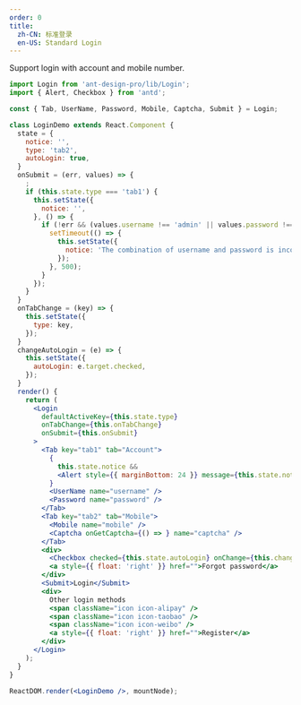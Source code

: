```yaml
---
order: 0
title:
  zh-CN: 标准登录
  en-US: Standard Login
---
```


Support login with account and mobile number.

````jsx
import Login from 'ant-design-pro/lib/Login';
import { Alert, Checkbox } from 'antd';

const { Tab, UserName, Password, Mobile, Captcha, Submit } = Login;

class LoginDemo extends React.Component {
  state = {
    notice: '',
    type: 'tab2',
    autoLogin: true,
  }
  onSubmit = (err, values) => {
    ;
    if (this.state.type === 'tab1') {
      this.setState({
        notice: '',
      }, () => {
        if (!err && (values.username !== 'admin' || values.password !== '888888')) {
          setTimeout(() => {
            this.setState({
              notice: 'The combination of username and password is incorrect!',
            });
          }, 500);
        }
      });
    }
  }
  onTabChange = (key) => {
    this.setState({
      type: key,
    });
  }
  changeAutoLogin = (e) => {
    this.setState({
      autoLogin: e.target.checked,
    });
  }
  render() {
    return (
      <Login
        defaultActiveKey={this.state.type}
        onTabChange={this.onTabChange}
        onSubmit={this.onSubmit}
      >
        <Tab key="tab1" tab="Account">
          {
            this.state.notice &&
            <Alert style={{ marginBottom: 24 }} message={this.state.notice} type="error" showIcon closable />
          }
          <UserName name="username" />
          <Password name="password" />
        </Tab>
        <Tab key="tab2" tab="Mobile">
          <Mobile name="mobile" />
          <Captcha onGetCaptcha={() => } name="captcha" />
        </Tab>
        <div>
          <Checkbox checked={this.state.autoLogin} onChange={this.changeAutoLogin}>Keep me logged in</Checkbox>
          <a style={{ float: 'right' }} href="">Forgot password</a>
        </div>
        <Submit>Login</Submit>
        <div>
          Other login methods
          <span className="icon icon-alipay" />
          <span className="icon icon-taobao" />
          <span className="icon icon-weibo" />
          <a style={{ float: 'right' }} href="">Register</a>
        </div>
      </Login>
    );
  }
}

ReactDOM.render(<LoginDemo />, mountNode);
````

<style>
#scaffold-src-components-Login-demo-basic .icon {
  display: inline-block;
  width: 24px;
  height: 24px;
  background: url('https://gw.alipayobjects.com/zos/rmsportal/itDzjUnkelhQNsycranf.svg');
  margin-left: 16px;
  vertical-align: middle;
  cursor: pointer;
}
#scaffold-src-components-Login-demo-basic .icon-alipay {
  background-position: -24px 0;
}
#scaffold-src-components-Login-demo-basic .icon-alipay:hover {
  background-position: 0 0;
}
#scaffold-src-components-Login-demo-basic .icon-taobao {
  background-position: -24px -24px;
}
#scaffold-src-components-Login-demo-basic .icon-taobao:hover {
  background-position: 0 -24px;
}
#scaffold-src-components-Login-demo-basic .icon-weibo {
  background-position: -24px -48px;
}
#scaffold-src-components-Login-demo-basic .icon-weibo:hover {
  background-position: 0 -48px;
}
</style>
